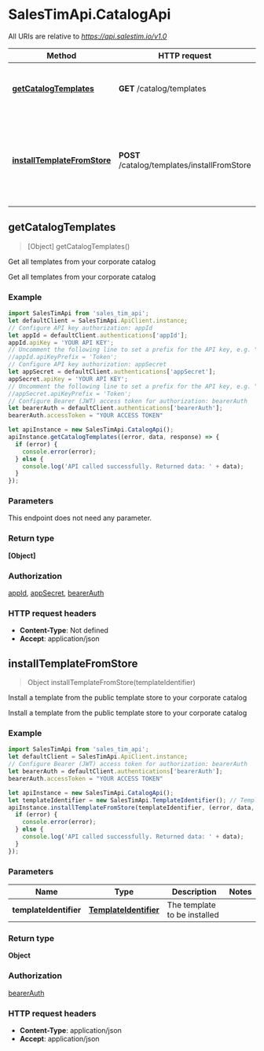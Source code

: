 # SalesTimApi.CatalogApi

All URIs are relative to *https://api.salestim.io/v1.0*

Method | HTTP request | Description
------------- | ------------- | -------------
[**getCatalogTemplates**](CatalogApi.md#getCatalogTemplates) | **GET** /catalog/templates | Get all templates from your corporate catalog
[**installTemplateFromStore**](CatalogApi.md#installTemplateFromStore) | **POST** /catalog/templates/installFromStore | Install a template from the public template store to your corporate catalog



## getCatalogTemplates

> [Object] getCatalogTemplates()

Get all templates from your corporate catalog

Get all templates from your corporate catalog

### Example

```javascript
import SalesTimApi from 'sales_tim_api';
let defaultClient = SalesTimApi.ApiClient.instance;
// Configure API key authorization: appId
let appId = defaultClient.authentications['appId'];
appId.apiKey = 'YOUR API KEY';
// Uncomment the following line to set a prefix for the API key, e.g. "Token" (defaults to null)
//appId.apiKeyPrefix = 'Token';
// Configure API key authorization: appSecret
let appSecret = defaultClient.authentications['appSecret'];
appSecret.apiKey = 'YOUR API KEY';
// Uncomment the following line to set a prefix for the API key, e.g. "Token" (defaults to null)
//appSecret.apiKeyPrefix = 'Token';
// Configure Bearer (JWT) access token for authorization: bearerAuth
let bearerAuth = defaultClient.authentications['bearerAuth'];
bearerAuth.accessToken = "YOUR ACCESS TOKEN"

let apiInstance = new SalesTimApi.CatalogApi();
apiInstance.getCatalogTemplates((error, data, response) => {
  if (error) {
    console.error(error);
  } else {
    console.log('API called successfully. Returned data: ' + data);
  }
});
```

### Parameters

This endpoint does not need any parameter.

### Return type

**[Object]**

### Authorization

[appId](../README.md#appId), [appSecret](../README.md#appSecret), [bearerAuth](../README.md#bearerAuth)

### HTTP request headers

- **Content-Type**: Not defined
- **Accept**: application/json


## installTemplateFromStore

> Object installTemplateFromStore(templateIdentifier)

Install a template from the public template store to your corporate catalog

Install a template from the public template store to your corporate catalog

### Example

```javascript
import SalesTimApi from 'sales_tim_api';
let defaultClient = SalesTimApi.ApiClient.instance;
// Configure Bearer (JWT) access token for authorization: bearerAuth
let bearerAuth = defaultClient.authentications['bearerAuth'];
bearerAuth.accessToken = "YOUR ACCESS TOKEN"

let apiInstance = new SalesTimApi.CatalogApi();
let templateIdentifier = new SalesTimApi.TemplateIdentifier(); // TemplateIdentifier | The template to be installed
apiInstance.installTemplateFromStore(templateIdentifier, (error, data, response) => {
  if (error) {
    console.error(error);
  } else {
    console.log('API called successfully. Returned data: ' + data);
  }
});
```

### Parameters


Name | Type | Description  | Notes
------------- | ------------- | ------------- | -------------
 **templateIdentifier** | [**TemplateIdentifier**](TemplateIdentifier.md)| The template to be installed | 

### Return type

**Object**

### Authorization

[bearerAuth](../README.md#bearerAuth)

### HTTP request headers

- **Content-Type**: application/json
- **Accept**: application/json

